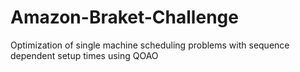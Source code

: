 # Amazon-Braket-Challenge
Optimization of single machine scheduling problems with sequence dependent setup times using QOAO

